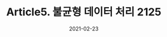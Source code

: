 ---
title:  "Article5. 불균형 데이터 처리 2125"

categories:
  - 빅데이터 분석 기사
tags: 
  - Part2. 빅데이터 탐색
  - Chapter1. 데이터 전처리
  - Section2. 분석 변수 처리
  - Article5. 불균형 데이터 처리

toc: true
toc_sticky: true
 
date: 2021-02-23
last_modified_at: 2021-02-25
---